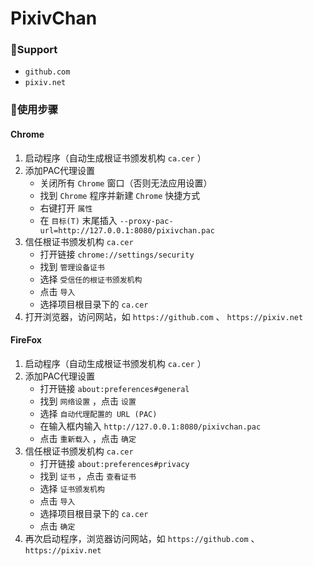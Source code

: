 # PixivChan

### 🚀Support
- `github.com`
- `pixiv.net`

### 📝使用步骤
#### Chrome
1. 启动程序（自动生成根证书颁发机构 `ca.cer` ）
2. 添加PAC代理设置
   - 关闭所有 `Chrome` 窗口（否则无法应用设置）
   - 找到 `Chrome` 程序并新建 `Chrome` 快捷方式
   - 右键打开 `属性`
   - 在 `目标(T)` 末尾插入 `--proxy-pac-url=http://127.0.0.1:8080/pixivchan.pac`
3. 信任根证书颁发机构 `ca.cer`
   - 打开链接 `chrome://settings/security`
   - 找到 `管理设备证书`
   - 选择 `受信任的根证书颁发机构`
   - 点击 `导入`
   - 选择项目根目录下的 `ca.cer` 
4. 打开浏览器，访问网站，如 `https://github.com` 、 `https://pixiv.net` 

#### FireFox
1. 启动程序（自动生成根证书颁发机构 `ca.cer` ）
2. 添加PAC代理设置
   - 打开链接 `about:preferences#general`
   - 找到 `网络设置` ，点击 `设置`
   - 选择 `自动代理配置的 URL (PAC)`
   - 在输入框内输入 `http://127.0.0.1:8080/pixivchan.pac`
   - 点击 `重新载入` ，点击 `确定`
3. 信任根证书颁发机构 `ca.cer`
   - 打开链接 `about:preferences#privacy`
   - 找到 `证书` ，点击 `查看证书`
   - 选择 `证书颁发机构`
   - 点击 `导入`
   - 选择项目根目录下的 `ca.cer`
   - 点击 `确定`
4. 再次启动程序，浏览器访问网站，如 `https://github.com` 、 `https://pixiv.net` 